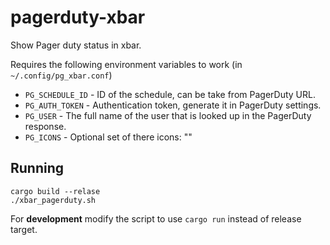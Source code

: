# pagerduty-xbar

Show Pager duty status in xbar.

Requires the following environment variables to work (in `~/.config/pg_xbar.conf`)
- `PG_SCHEDULE_ID` - ID of the schedule, can be take from PagerDuty URL.
- `PG_AUTH_TOKEN` - Authentication token, generate it in PagerDuty settings.
- `PG_USER` - The full name of the user that is looked up in the PagerDuty response.
- `PG_ICONS` - Optional set of there icons: "<on duty><tomorrow on duty><not on duty>"

## Running

```
cargo build --relase
./xbar_pagerduty.sh
```

For **development** modify the script to use `cargo run` instead of release target.
